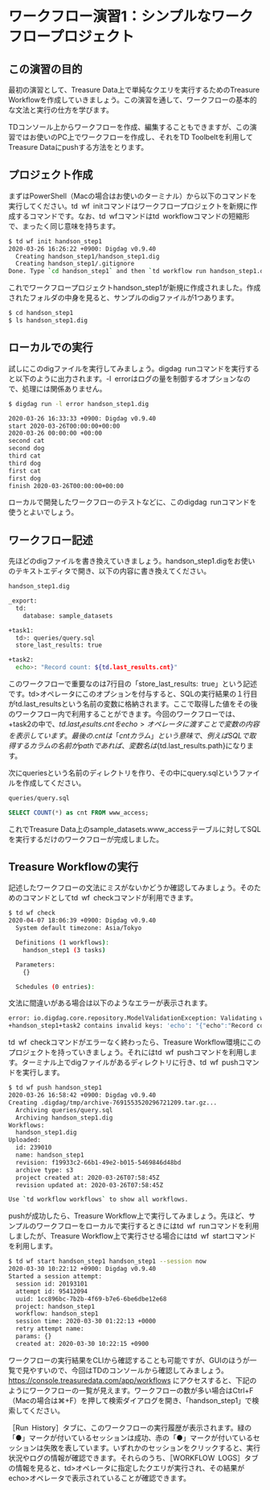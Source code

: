 # ワークフロー演習1：シンプルなワークフロープロジェクト

## この演習の目的

最初の演習として、Treasure Data上で単純なクエリを実行するためのTreasure Workflowを作成していきましょう。この演習を通して、ワークフローの基本的な文法と実行の仕方を学びます。

TDコンソール上からワークフローを作成、編集することもできますが、この演習ではお使いのPC上でワークフローを作成し、それをTD Toolbeltを利用してTreasure Dataにpushする方法をとります。

## プロジェクト作成

まずはPowerShell（Macの場合はお使いのターミナル）から以下のコマンドを実行してください。td wf initコマンドはワークフロープロジェクトを新規に作成するコマンドです。なお、td wfコマンドはtd workflowコマンドの短縮形で、まったく同じ意味を持ちます。

```bash
$ td wf init handson_step1
2020-03-26 16:26:22 +0900: Digdag v0.9.40
  Creating handson_step1/handson_step1.dig
  Creating handson_step1/.gitignore
Done. Type `cd handson_step1` and then `td workflow run handson_step1.dig` to run the workflow. Enjoy!
```

これでワークフロープロジェクトhandson_step1が新規に作成されました。作成されたフォルダの中身を見ると、サンプルのdigファイルが1つあります。

```bash
$ cd handson_step1
$ ls handson_step1.dig
```

## ローカルでの実行

試しにこのdigファイルを実行してみましょう。digdag runコマンドを実行すると以下のように出力されます。-l errorはログの量を制御するオプションなので、処理には関係ありません。

```bash
$ digdag run -l error handson_step1.dig

2020-03-26 16:33:33 +0900: Digdag v0.9.40
start 2020-03-26T00:00:00+00:00
2020-03-26 00:00:00 +00:00
second cat
second dog
third cat
third dog
first cat
first dog
finish 2020-03-26T00:00:00+00:00
```

ローカルで開発したワークフローのテストなどに、このdigdag runコマンドを使うとよいでしょう。

## ワークフロー記述

先ほどのdigファイルを書き換えていきましょう。handson_step1.digをお使いのテキストエディタで開き、以下の内容に書き換えてください。

```bash
handson_step1.dig
```

```bash
_export:
  td:
    database: sample_datasets

+task1:
  td>: queries/query.sql
  store_last_results: true

+task2:
  echo>: "Record count: ${td.last_results.cnt}"
```
  
このワークフローで重要なのは7行目の「store_last_results: true」という記述です。td>オペレータにこのオプションを付与すると、SQLの実行結果の１行目がtd.last_resultsという名前の変数に格納されます。ここで取得した値をその後のワークフロー内で利用することができます。今回のワークフローでは、+task2の中で、${td.last_results.cnt}をecho>オペレータに渡すことで変数の内容を表示しています。最後の.cntは「cntカラム」という意味で、例えばSQLで取得するカラムの名前がpathであれば、変数名は${td.last_results.path}になります。

次にqueriesという名前のディレクトリを作り、その中にquery.sqlというファイルを作成してください。

```bash
queries/query.sql
```

```sql
SELECT COUNT(*) as cnt FROM www_access;
```

これでTreasure Data上のsample_datasets.www_accessテーブルに対してSQLを実行するだけのワークフローが完成しました。

## Treasure Workflowの実行

記述したワークフローの文法にミスがないかどうか確認してみましょう。そのためのコマンドとしてtd wf checkコマンドが利用できます。

```bash
$ td wf check
2020-04-07 18:06:39 +0900: Digdag v0.9.40
  System default timezone: Asia/Tokyo

  Definitions (1 workflows):
    handson_step1 (3 tasks)

  Parameters:
    {}

  Schedules (0 entries):
```

文法に間違いがある場合は以下のようなエラーが表示されます。

```bash
error: io.digdag.core.repository.ModelValidationException: Validating workflow failed
+handson_step1+task2 contains invalid keys: 'echo': "{"echo":"Record count: ${td.last_results.cnt}"}" (config)
```

td wf checkコマンドがエラーなく終わったら、Treasure Workflow環境にこのプロジェクトを持っていきましょう。それにはtd wf pushコマンドを利用します。ターミナル上でdigファイルがあるディレクトリに行き、td wf pushコマンドを実行します。

```bash
$ td wf push handson_step1
2020-03-26 16:58:42 +0900: Digdag v0.9.40
Creating .digdag/tmp/archive-7691553520296721209.tar.gz...
  Archiving queries/query.sql
  Archiving handson_step1.dig
Workflows:
  handson_step1.dig
Uploaded:
  id: 239010
  name: handson_step1
  revision: f19933c2-66b1-49e2-b015-5469846d48bd
  archive type: s3
  project created at: 2020-03-26T07:58:45Z
  revision updated at: 2020-03-26T07:58:45Z

Use `td workflow workflows` to show all workflows.
```

pushが成功したら、Treasure Workflow上で実行してみましょう。先ほど、サンプルのワークフローをローカルで実行するときにはtd wf runコマンドを利用しましたが、Treasure Workflow上で実行させる場合にはtd wf startコマンドを利用します。

```bash
$ td wf start handson_step1 handson_step1 --session now
2020-03-30 10:22:12 +0900: Digdag v0.9.40
Started a session attempt:
  session id: 20193101
  attempt id: 95412094
  uuid: 1cc896bc-7b2b-4f69-b7e6-6be6dbe12e68
  project: handson_step1
  workflow: handson_step1
  session time: 2020-03-30 01:22:13 +0000
  retry attempt name:
  params: {}
  created at: 2020-03-30 10:22:15 +0900
```
  
ワークフローの実行結果をCLIから確認することも可能ですが、GUIのほうが一覧で見やすいので、今回はTDのコンソールから確認してみましょう。
https://console.treasuredata.com/app/workflows にアクセスすると、下記のようにワークフローの一覧が見えます。ワークフローの数が多い場合はCtrl+F（Macの場合は⌘+F）を押して検索ダイアログを開き、「handson_step1」で検索してください。

［Run History］タブに、このワークフローの実行履歴が表示されます。緑の「●」マークが付いているセッションは成功、赤の「●」マークが付いているセッションは失敗を表しています。いずれかのセッションをクリックすると、実行状況やログの情報が確認できます。それらのうち、［WORKFLOW LOGS］タブの情報を見ると、td>オペレータに指定したクエリが実行され、その結果がecho>オペレータで表示されていることが確認できます。

